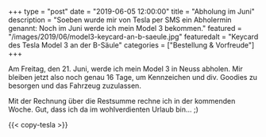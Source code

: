 +++
type = "post"
date = "2019-06-05 12:00:00"
title = "Abholung im Juni"
description = "Soeben wurde mir von Tesla per SMS ein Abholermin genannt: Noch im Juni werde ich mein Model 3 bekommen."
featured = "/images/2019/06/model3-keycard-an-b-saeule.jpg"
featuredalt = "Keycard des Tesla Model 3 an der B-Säule"
categories = ["Bestellung & Vorfreude"]
+++

Am Freitag, den 21. Juni, werde ich mein Model 3 in Neuss abholen. Mir bleiben jetzt also noch genau 16 Tage, um Kennzeichen und div. Goodies zu besorgen und das Fahrzeug zuzulassen.

Mit der Rechnung über die Restsumme rechne ich in der kommenden Woche. Gut, dass ich da im wohlverdienten Urlaub bin… ;)

{{< copy-tesla >}}
